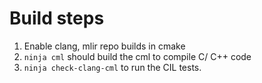 # Build steps
1. Enable clang, mlir repo builds in cmake
2. `ninja cml` should build the cml to compile C/ C++ code
3. `ninja check-clang-cml` to run the CIL tests.
